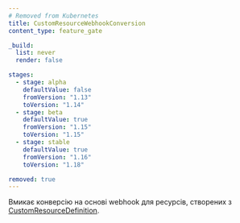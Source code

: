 ```yaml
---
# Removed from Kubernetes
title: CustomResourceWebhookConversion
content_type: feature_gate

_build:
  list: never
  render: false

stages:
  - stage: alpha
    defaultValue: false
    fromVersion: "1.13"
    toVersion: "1.14"
  - stage: beta
    defaultValue: true
    fromVersion: "1.15"
    toVersion: "1.15"
  - stage: stable
    defaultValue: true
    fromVersion: "1.16"
    toVersion: "1.18"

removed: true
---
```

Вмикає конверсію на основі webhook для ресурсів, створених з [CustomResourceDefinition](/docs/concepts/extend-kubernetes/api-extension/custom-resources/).
